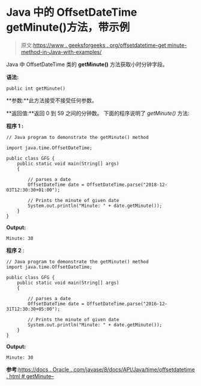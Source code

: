 # Java 中的 OffsetDateTime getMinute()方法，带示例

> 原文:[https://www . geeksforgeeks . org/offsetdatetime-get minute-method-in-Java-with-examples/](https://www.geeksforgeeks.org/offsetdatetime-getminute-method-in-java-with-examples/)

Java 中 OffsetDateTime 类的 **getMinute()** 方法获取小时分钟字段。

**语法:**

```
public int getMinute()

```

**参数:**此方法接受不接受任何参数。

**返回值:**返回 0 到 59 之间的分钟数。
下面的程序说明了 *getMinute()* 方法:

**程序 1 :**

```
// Java program to demonstrate the getMinute() method

import java.time.OffsetDateTime;

public class GFG {
    public static void main(String[] args)
    {

        // parses a date
        OffsetDateTime date = OffsetDateTime.parse("2018-12-03T12:30:30+01:00");

        // Prints the minute of given date
        System.out.println("Minute: " + date.getMinute());
    }
}
```

**Output:**

```
Minute: 30

```

**程序 2** :

```
// Java program to demonstrate the getMinute() method
import java.time.OffsetDateTime;

public class GFG {
    public static void main(String[] args)
    {

        // parses a date
        OffsetDateTime date = OffsetDateTime.parse("2016-12-31T12:30:30+05:00");

        // Prints the minute of given date
        System.out.println("Minute: " + date.getMinute());
    }
}
```

**Output:**

```
Minute: 30

```

**参考**:[https://docs . Oracle . com/javase/8/docs/API/Java/time/offsetdatetime . html # getMinute–](https://docs.oracle.com/javase/8/docs/api/java/time/OffsetDateTime.html#getMinute--)